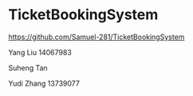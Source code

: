 # TicketBookingSystem
https://github.com/Samuel-281/TicketBookingSystem

Yang Liu   14067983


Suheng Tan 



Yudi Zhang 13739077
